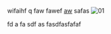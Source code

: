 wifaihf q faw fawef [aw](url)
safas
![01](https://github.com/jojoQK/zpj/assets/110775652/2a17b4b5-9dcf-4c57-818d-3544f3ef1c51)

fd a
fa [](url)
sdf as
fasdfasfafaf
